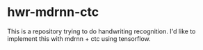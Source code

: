 # hwr-mdrnn-ctc
This is a repository trying to do handwriting recognition. I'd like to implement this with mdrnn + ctc using tensorflow.
